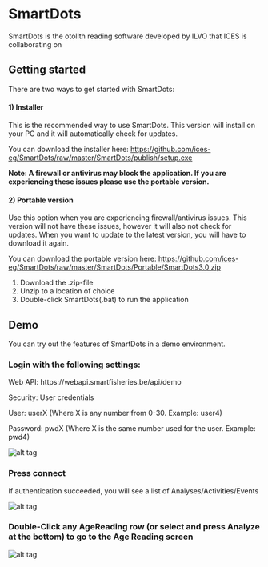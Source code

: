 # SmartDots
SmartDots is the otolith reading software developed by ILVO that ICES is collaborating on

## Getting started
There are two ways to get started with SmartDots:

#### 1) Installer
This is the recommended way to use SmartDots.
This version will install on your PC and it will automatically check for updates.

You can download the installer here:
https://github.com/ices-eg/SmartDots/raw/master/SmartDots/publish/setup.exe

**Note: A firewall or antivirus may block the application. If you are experiencing these issues please use the portable version.**

#### 2) Portable version
Use this option when you are experiencing firewall/antivirus issues. This version will not have these issues, however it will also not check for updates. When you want to update to the latest version, you will have to download it again.

You can download the portable version here:
https://github.com/ices-eg/SmartDots/raw/master/SmartDots/Portable/SmartDots3.0.zip

1) Download the .zip-file
2) Unzip to a location of choice
3) Double-click SmartDots(.bat) to run the application

## Demo
You can try out the features of SmartDots in a demo environment.

### Login with the following settings:

Web API: https://<span></span>webapi.smartfisheries.be/api/demo

Security: User credentials

User: userX   (Where X is any number from 0-30. Example: user4)

Password: pwdX (Where X is the same number used for the user. Example: pwd4)

![alt tag](https://webapi.smartfisheries.be/images/sd1.png)

### Press connect
If authentication succeeded, you will see a list of Analyses/Activities/Events

![alt tag](https://webapi.smartfisheries.be/images/sd2.png)

### Double-Click any AgeReading row (or select and press Analyze at the bottom) to go to the Age Reading screen

![alt tag](https://webapi.smartfisheries.be/images/sd3.png)
